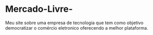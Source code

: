 # Mercado-Livre-
Meu site sobre uma empresa de tecnologia que tem como objetivo democratizar o comércio eletronico oferecendo a melhor plataforma.
